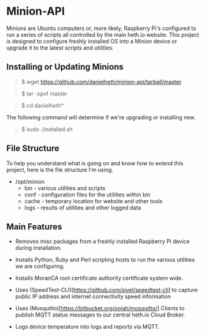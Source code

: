 # Minion-API
Minions are Ubuntu computers or, more likely, Raspberry Pi's configured to run a series of scripts all controlled by the main heth.io website.  This project is designed to configure freshly installed OS into a Minion device or upgrade it to the latest scripts and utilities.


## Installing or Updating Minions

>$ wget https://github.com/danielheth/minion-api/tarball/master

>$ tar -xpvf master

>$ cd danielheth*


The following command will determine if we're upgrading or installing new.

>$ sudo ./installed.sh


## File Structure
To help you understand what is going on and know how to extend this project, here is the file structure I'm using.

- /opt/minion
  - bin - various utilities and scripts
  - conf - configuration files for the utilities within bin
  - cache - temporary location for website and other tools
  - logs - results of utilities and other logged data


## Main Features

* Removes misc packages from a freshly installed Raspberry Pi device during installation.

* Installs Python, Ruby and Perl scripting hosts to run the various utilities we are configuring.

* Installs MoranCA root certificate authority certificate system wide.

* Uses (SpeedTest-CLI)[https://github.com/sivel/speedtest-cli] to capture public IP address and internet connectivity speed information

* Uses (Mosquitto)[https://bitbucket.org/oojah/mosquitto/] Clients to publish MQTT status messages to our central heth.io Cloud Broker.

* Logs device temperature into logs and reports via MQTT.


